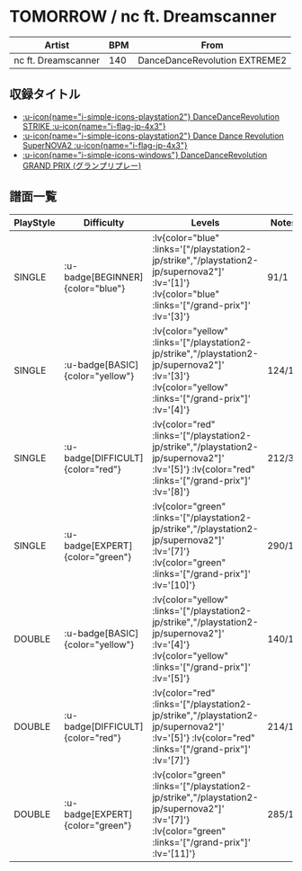 # TOMORROW / nc ft. Dreamscanner

|Artist|BPM|From|
|------|---|----|
|nc ft. Dreamscanner|140|DanceDanceRevolution EXTREME2|

## 収録タイトル

- [ :u-icon{name="i-simple-icons-playstation2"} DanceDanceRevolution STRIKE :u-icon{name="i-flag-jp-4x3"} ](/playstation2-jp/strike)
- [ :u-icon{name="i-simple-icons-playstation2"} Dance Dance Revolution SuperNOVA2 :u-icon{name="i-flag-jp-4x3"} ](/playstation2-jp/supernova2)
- [ :u-icon{name="i-simple-icons-windows"} DanceDanceRevolution GRAND PRIX (グランプリプレー)](/grand-prix)

## 譜面一覧

|PlayStyle|Difficulty|Levels|Notes|Movie|
|---------|----------|------|-----|-----|
|SINGLE| :u-badge[BEGINNER]{color="blue"} | :lv{color="blue" :links='["/playstation2-jp/strike","/playstation2-jp/supernova2"]' :lv='[1]'}  :lv{color="blue" :links='["/grand-prix"]' :lv='[3]'} |91/1||
|SINGLE| :u-badge[BASIC]{color="yellow"} | :lv{color="yellow" :links='["/playstation2-jp/strike","/playstation2-jp/supernova2"]' :lv='[3]'}  :lv{color="yellow" :links='["/grand-prix"]' :lv='[4]'} |124/16||
|SINGLE| :u-badge[DIFFICULT]{color="red"} | :lv{color="red" :links='["/playstation2-jp/strike","/playstation2-jp/supernova2"]' :lv='[5]'}  :lv{color="red" :links='["/grand-prix"]' :lv='[8]'} |212/3||
|SINGLE| :u-badge[EXPERT]{color="green"} | :lv{color="green" :links='["/playstation2-jp/strike","/playstation2-jp/supernova2"]' :lv='[7]'}  :lv{color="green" :links='["/grand-prix"]' :lv='[10]'} |290/10||
|DOUBLE| :u-badge[BASIC]{color="yellow"} | :lv{color="yellow" :links='["/playstation2-jp/strike","/playstation2-jp/supernova2"]' :lv='[4]'}  :lv{color="yellow" :links='["/grand-prix"]' :lv='[5]'} |140/15||
|DOUBLE| :u-badge[DIFFICULT]{color="red"} | :lv{color="red" :links='["/playstation2-jp/strike","/playstation2-jp/supernova2"]' :lv='[5]'}  :lv{color="red" :links='["/grand-prix"]' :lv='[7]'} |214/11||
|DOUBLE| :u-badge[EXPERT]{color="green"} | :lv{color="green" :links='["/playstation2-jp/strike","/playstation2-jp/supernova2"]' :lv='[7]'}  :lv{color="green" :links='["/grand-prix"]' :lv='[11]'} |285/11||
